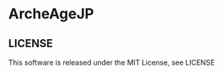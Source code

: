 ArcheAgeJP
==========

LICENSE
-------
This software is released under the MIT License, see LICENSE
